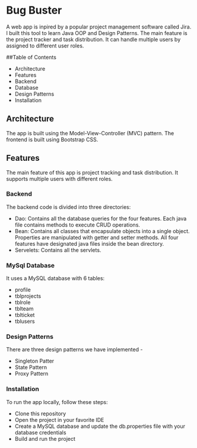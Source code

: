 # Bug Buster

A web app is inpired by a popular project management software called Jira. I built this tool to learn Java OOP and Design Patterns. The main feature is the project tracker and task distribution. It can handle multiple users by assigned to different user roles. 

##Table of Contents

- Architecture
- Features
- Backend
- Database
- Design Patterns
- Installation

## Architecture
The app is built using the Model-View-Controller (MVC) pattern. The frontend is built using Bootstrap CSS.

## Features
The main feature of this app is project tracking and task distribution. It supports multiple users with different roles.

### Backend
The backend code is divided into three directories:

- Dao: Contains all the database queries for the four features. Each java file contains methods to execute CRUD operations.
- Bean: Contains all classes that encapsulate objects into a single object. Properties are manipulated with getter and setter methods. All four features have designated java files inside the bean directory.
- Servelets: Contains all the servlets.

### MySql Database
It uses a MySQL database with 6 tables:
- profile
- tblprojects
- tblrole
- tblteam
- tblticket
- tblusers

### Design Patterns
There are three design patterns we have implemented - 
- Singleton Patter
- State Pattern 
- Proxy Pattern

### Installation
To run the app locally, follow these steps:
- Clone this repository
- Open the project in your favorite IDE
- Create a MySQL database and update the db.properties file with your database credentials
- Build and run the project
